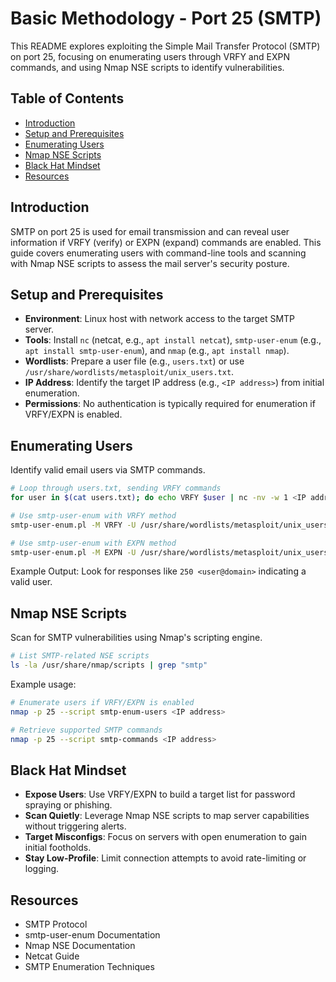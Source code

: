 # Basic Methodology - Port 25 (SMTP)

This README explores exploiting the Simple Mail Transfer Protocol (SMTP) on port 25, focusing on enumerating users through VRFY and EXPN commands, and using Nmap NSE scripts to identify vulnerabilities.
## Table of Contents

- [Introduction](#introduction)
- [Setup and Prerequisites](#setup-and-prerequisites)
- [Enumerating Users](#enumerating-users)
- [Nmap NSE Scripts](#nmap-nse-scripts)
- [Black Hat Mindset](#black-hat-mindset)
- [Resources](#resources)

## Introduction

SMTP on port 25 is used for email transmission and can reveal user information if VRFY (verify) or EXPN (expand) commands are enabled. This guide covers enumerating users with command-line tools and scanning with Nmap NSE scripts to assess the mail server's security posture.

## Setup and Prerequisites

- **Environment**: Linux host with network access to the target SMTP server.
- **Tools**: Install `nc` (netcat, e.g., `apt install netcat`), `smtp-user-enum` (e.g., `apt install smtp-user-enum`), and `nmap` (e.g., `apt install nmap`).
- **Wordlists**: Prepare a user file (e.g., `users.txt`) or use `/usr/share/wordlists/metasploit/unix_users.txt`.
- **IP Address**: Identify the target IP address (e.g., `<IP address>`) from initial enumeration.
- **Permissions**: No authentication is typically required for enumeration if VRFY/EXPN is enabled.

## Enumerating Users

Identify valid email users via SMTP commands.

```bash
# Loop through users.txt, sending VRFY commands
for user in $(cat users.txt); do echo VRFY $user | nc -nv -w 1 <IP address> 25 2>/dev/null | grep ^"250"; done

# Use smtp-user-enum with VRFY method
smtp-user-enum.pl -M VRFY -U /usr/share/wordlists/metasploit/unix_users.txt -t <IP address>

# Use smtp-user-enum with EXPN method
smtp-user-enum.pl -M EXPN -U /usr/share/wordlists/metasploit/unix_users.txt -t <IP address>
```

Example Output: Look for responses like `250 <user@domain>` indicating a valid user.

## Nmap NSE Scripts

Scan for SMTP vulnerabilities using Nmap's scripting engine.

```bash
# List SMTP-related NSE scripts
ls -la /usr/share/nmap/scripts | grep "smtp"
```

Example usage:

```bash
# Enumerate users if VRFY/EXPN is enabled
nmap -p 25 --script smtp-enum-users <IP address>

# Retrieve supported SMTP commands
nmap -p 25 --script smtp-commands <IP address>
```

## Black Hat Mindset

- **Expose Users**: Use VRFY/EXPN to build a target list for password spraying or phishing.
- **Scan Quietly**: Leverage Nmap NSE scripts to map server capabilities without triggering alerts.
- **Target Misconfigs**: Focus on servers with open enumeration to gain initial footholds.
- **Stay Low-Profile**: Limit connection attempts to avoid rate-limiting or logging.

## Resources

- SMTP Protocol
- smtp-user-enum Documentation
- Nmap NSE Documentation
- Netcat Guide
- SMTP Enumeration Techniques

